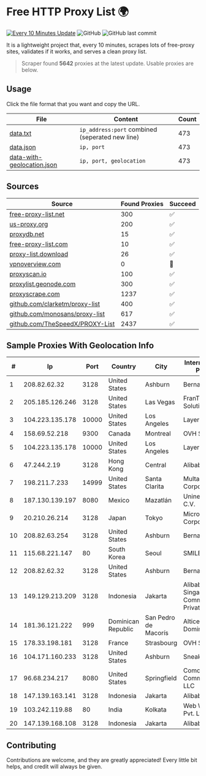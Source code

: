 
# Free HTTP Proxy List 🌍

[![Every 10 Minutes Update](https://github.com/mertguvencli/http-proxy-list/actions/workflows/main.yml/badge.svg?branch=main)](https://github.com/mertguvencli/http-proxy-list/actions/workflows/main.yml)
![GitHub](https://img.shields.io/github/license/mertguvencli/http-proxy-list)
![GitHub last commit](https://img.shields.io/github/last-commit/mertguvencli/http-proxy-list)

It is a lightweight project that, every 10 minutes, scrapes lots of free-proxy sites, validates if it works, and serves a clean proxy list.


> Scraper found **5642** proxies at the latest update. Usable proxies are below.

## Usage

Click the file format that you want and copy the URL.


|File|Content|Count|
|----|-------|-----|
|[data.txt](https://raw.githubusercontent.com/mertguvencli/http-proxy-list/main/proxy-list/data.txt)|`ip_address:port` combined (seperated new line)|473|
|[data.json](https://raw.githubusercontent.com/mertguvencli/http-proxy-list/main/proxy-list/data.json)|`ip, port`|473|
|[data-with-geolocation.json](https://raw.githubusercontent.com/mertguvencli/http-proxy-list/main/proxy-list/data-with-geolocation.json)|`ip, port, geolocation`|473|

## Sources

|Source|Found Proxies|Succeed|
|------|-------------|-------|
|[free-proxy-list.net](https://free-proxy-list.net)|300|✅|
|[us-proxy.org](https://www.us-proxy.org)|200|✅|
|[proxydb.net](http://proxydb.net)|15|✅|
|[free-proxy-list.com](https://free-proxy-list.com/?page=&port=&type%5B%5D=http&type%5B%5D=https&up_time=0&search=Search)|10|✅|
|[proxy-list.download](https://www.proxy-list.download/HTTP)|26|✅|
|[vpnoverview.com](https://vpnoverview.com/privacy/anonymous-browsing/free-proxy-servers)|0|🚫|
|[proxyscan.io](https://www.proxyscan.io)|100|✅|
|[proxylist.geonode.com](https://proxylist.geonode.com/api/proxy-list?limit=300&page=1&sort_by=lastChecked&sort_type=desc&protocols=http,https)|300|✅|
|[proxyscrape.com](https://api.proxyscrape.com/v2/?request=displayproxies&protocol=http&timeout=10000&country=all&ssl=all&anonymity=all)|1237|✅|
|[github.com/clarketm/proxy-list](https://raw.githubusercontent.com/clarketm/proxy-list/master/proxy-list-raw.txt)|400|✅|
|[github.com/monosans/proxy-list](https://raw.githubusercontent.com/monosans/proxy-list/main/proxies/http.txt)|617|✅|
|[github.com/TheSpeedX/PROXY-List](https://raw.githubusercontent.com/TheSpeedX/PROXY-List/master/http.txt)|2437|✅|


## Sample Proxies With Geolocation Info

|#|Ip|Port|Country|City|Internet Service Provider|
|-|--|----|-------|----|-------------------------|
|1|208.82.62.32|3128|United States|Ashburn|Bernardi Sounds|
|2|205.185.126.246|3128|United States|Las Vegas|FranTech Solutions|
|3|104.223.135.178|10000|United States|Los Angeles|LayerHost|
|4|158.69.52.218|9300|Canada|Montreal|OVH SAS|
|5|104.223.135.178|10000|United States|Los Angeles|LayerHost|
|6|47.244.2.19|3128|Hong Kong|Central|Alibaba.com LLC|
|7|198.211.7.233|14999|United States|Santa Clarita|Multacom Corporation|
|8|187.130.139.197|8080|Mexico|Mazatlán|Uninet S.A. de C.V.|
|9|20.210.26.214|3128|Japan|Tokyo|Microsoft Corporation|
|10|208.82.63.254|3128|United States|Ashburn|Bernardi Sounds|
|11|115.68.221.147|80|South Korea|Seoul|SMILESERV|
|12|208.82.62.32|3128|United States|Ashburn|Bernardi Sounds|
|13|149.129.213.209|3128|Indonesia|Jakarta|Alibaba.com Singapore E-Commerce Private Limited|
|14|181.36.121.222|999|Dominican Republic|San Pedro de Macorís|Altice Dominicana S.A.|
|15|178.33.198.181|3128|France|Strasbourg|OVH SAS|
|16|104.171.160.233|3128|United States|Ashburn|Sneaker Server|
|17|96.68.234.217|8080|United States|Springfield|Comcast Cable Communications, LLC|
|18|147.139.163.141|3128|Indonesia|Jakarta|Alibaba.com LLC|
|19|103.242.119.88|80|India|Kolkata|Web Werks India Pvt. Ltd.|
|20|147.139.168.108|3128|Indonesia|Jakarta|Alibaba.com LLC|



## Contributing

Contributions are welcome, and they are greatly appreciated! Every
little bit helps, and credit will always be given.

